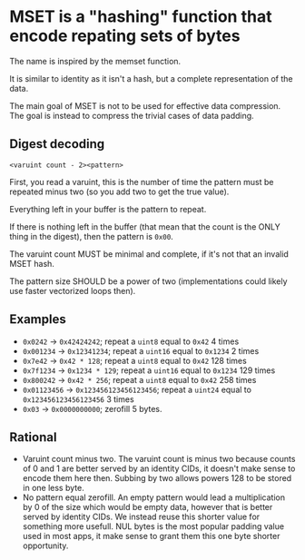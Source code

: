 # MSET is a "hashing" function that encode repating sets of bytes

The name is inspired by the memset function.

It is similar to identity as it isn't a hash, but a complete representation of the data.

The main goal of MSET is not to be used for effective data compression.
The goal is instead to compress the trivial cases of data padding.

## Digest decoding

```
<varuint count - 2><pattern>
```

First, you read a varuint, this is the number of time the pattern must be repeated minus two (so you add two to get the true value).

Everything left in your buffer is the pattern to repeat.

If there is nothing left in the buffer (that mean that the count is the ONLY thing in the digest), then the pattern is `0x00`.

The varuint count MUST be minimal and complete, if it's not that an invalid MSET hash.

The pattern size SHOULD be a power of two (implementations could likely use faster vectorized loops then).

## Examples

- `0x0242` -> `0x42424242`; repeat a `uint8` equal to `0x42` 4 times
- `0x001234` -> `0x12341234`; repeat a `uint16` equal to `0x1234` 2 times
- `0x7e42` -> `0x42 * 128`; repeat a `uint8` equal to `0x42` 128 times
- `0x7f1234` -> `0x1234 * 129`; repeat a `uint16` equal to `0x1234` 129 times
- `0x800242` -> `0x42 * 256`; repeat a `uint8` equal to `0x42` 258 times
- `0x01123456` -> `0x123456123456123456`; repeat a `uint24` equal to `0x123456123456123456` 3 times
- `0x03` -> `0x0000000000`; zerofill 5 bytes.

## Rational

- Varuint count minus two.
  The varuint count is minus two because counts of 0 and 1 are better served by an identity CIDs, it doesn't make sense to encode them here then.
  Subbing by two allows powers 128 to be stored in one less byte.
- No pattern equal zerofill.
  An empty pattern would lead a multiplication by 0 of the size which would be empty data, however that is better served by identity CIDs.
  We instead reuse this shorter value for something more usefull.
  NUL bytes is the most popular padding value used in most apps, it make sense to grant them this one byte shorter opportunity.
